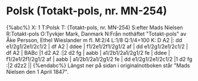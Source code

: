 # Polsk (Totakt-pols, nr. MN-254)

{%abc%}
X: 1
T:Polsk
T: (Totakt-pols, nr. MN-254)
S:efter Mads Nielsen
R:Totakt-pols
O:Tyvkjer Mark, Danmark
N:Från nothäftet "Totakt-pols" av Åke Persson, Ethel Wieslander m fl.
M:2/4
L:1/8
Q:1/4=100
K: D
A2 |: dd e1/2g1/2e1/2c1/2 | df A2 | ddee | f1/2e1/2f1/2g1/2 af | dd e1/2g1/2e1/2c1/2 | df A2 | BABc |1 d2 A2 :|2 d2 fg |
aabb | a1/2b1/2a1/2g1/2 fe | ddee | f1/2e1/2f1/2g1/2 af | aabb | a1/2b1/2a1/2g1/2 fe | dd e1/2g1/2e1/2c1/2 |1 d2 fg :|2 d2z2 ||
{%endabc%}
Längst ner på sidan i originalnotboken står "Mads Nielsen den 1 April 1847".
